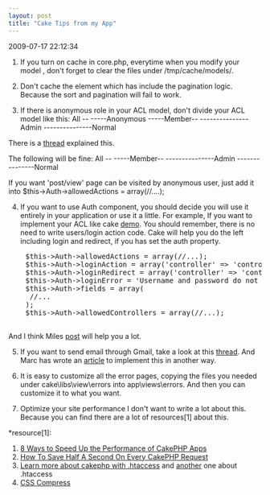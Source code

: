 ```yaml
---
layout: post
title: "Cake Tips from my App"
---
```


<p class='meta'>2009-07-17 22:12:34</p>

1. If you turn on cache in core.php, everytime when you modify your model , don't forget to clear the files under /tmp/cache/models/.

2. Don't cache the element which has include the pagination logic. Because the sort and pagination will fail to work.

3. If there is anonymous role in your ACL model, don't divide your ACL model like this:
All --
-----Anonymous
-----Member--
---------------Admin
---------------Normal

There is a <a href="http://groups.google.com/group/cake-php/browse_thread/thread/cdc817b4ee5de4d5/824fccaad92bfca6?hl=en&lnk=gst&q=use+Auth+component+in+AppController%3F#">thread</a> explained this.

The following will be fine:
All --
-----Member--
---------------Admin
---------------Normal

If you want 'post/view' page can be visited by anonymous user, just add it into $this->Auth->allowedActions = array(//....);

4.  If you want to use Auth component, you should decide you will use it entirely in your application or use it a little.
For example, If you want to implement your ACL like cake <a href="http://book.cakephp.org/view/641/Simple-Acl-controlled-Application">demo</a>. You should remember, there is no need to write users/login action code. Cake will help you do the left including login and redirect, if you has set the auth property.
<pre name="code" class="php">
    $this->Auth->allowedActions = array(//...);
    $this->Auth->loginAction = array('controller' => 'controller_a', 'action' => 'action_a');
    $this->Auth->loginRedirect = array('controller' => 'controller_b', 'action' => 'action_b');
    $this->Auth->loginError = 'Username and password do not match. Please try again.';
    $this->Auth->fields = array(
     //...
    );
    $this->Auth->allowedControllers = array(//...);

</pre>
And I think Miles <a href="http://www.milesj.me/blog/read/5/using-cakephps-auth-component">post</a> will help you a lot.

5. If you want to send email through Gmail, take a look at this <a href="http://groups.google.com/group/cake-php/browse_thread/thread/8573140b2e72d1aa/839b6f576077ed18?hl=en&lnk=gst&q=Need+Help+of+Email+component+-+fail+to+send+email#839b6f576077ed18">thread</a>. And Marc has wrote an <a href="http://marcgrabanski.com/article/cakephp-email-google-apps-gmail">article</a> to implement this in another way.

6. It is easy to customize all the error pages, copying the files you needed under cake\libs\view\errors into app\views\errors. And then you can customize it to what you want.

7. Optimize your site performance
I don't want to write a lot about this. Because you can find there are a lot of resources[1] about this.



*resource[1]:
1. <a href="http://www.pseudocoder.com/archives/2009/03/17/8-ways-to-speed-up-cakephp-apps/">8 Ways to Speed Up the Performance of CakePHP Apps</a>
2. <a href="http://debuggable.com/posts/how-to-save-half-a-second-on-every-request-of-your-cakephp-app:49a69610-8648-4d65-815d-754c4834cda3">How To Save Half A Second On Every CakePHP Request</a>
3. <a href="http://www.samaxes.com/2008/04/htaccess-gzip-and-cache-your-site-for-faster-loading-and-bandwidth-saving/">Learn more about cakephp with .htaccess</a> and <a href="http://www.askapache.com/htaccess/apache-htaccess.html">another</a> one about .htaccess
4. <a href="http://www.g-loaded.eu/2006/12/04/optimize-and-compress-css-files">CSS Compress</a>